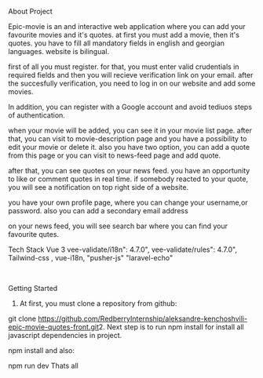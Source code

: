 About Project

Epic-movie is an and interactive web application where you can add your favourite movies and it's quotes. at first you must add a movie, then it's quotes. you have to fill all mandatory fields in english and georgian languages. website is bilingual.

first of all you must register. for that, you must enter valid crudentials in required fields and then you will recieve verification link on your email. after the succesfully verification, you need to log in on our website and add some movies.

In addition, you can register with a Google account and avoid tediuos steps of authentication.

when your movie will be added, you can see it in your movie list page. after that, you can visit to movie-description page and you have a possibility to edit your movie or delete it. also you have two option, you can add a quote from this page or you can visit to news-feed page and add quote.

after that, you can see quotes on your news feed. you have an opportunity to like or comment quotes in real time. if somebody reacted to your quote, you will see a notification on top right side of a website.

you have your own profile page, where you can change your username,or password. also you can add a secondary email address

on your news feed, you will see search bar where you can find your favourite qutes.

Tech Stack
Vue 3 vee-validate/i18n": 4.7.0", vee-validate/rules": 4.7.0", Tailwind-css​ , vue-i18n, "pusher-js" "laravel-echo"

​

Getting Started

1. At first, you must clone a repository from github:

git clone https://github.com/RedberryInternship/aleksandre-kenchoshvili-epic-movie-quotes-front.git
​2. Next step is to run npm install for install all javascript dependencies in project.

npm install
​and also:

npm run dev
Thats all
